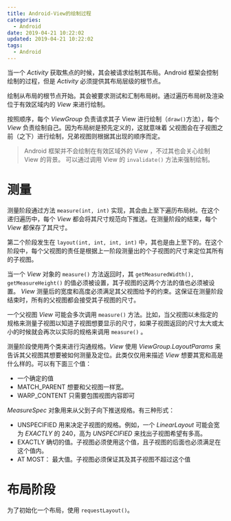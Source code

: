 ```yaml
---
title: Android-View的绘制过程
categories:
  - Android
date: 2019-04-21 10:22:02
updated: 2019-04-21 10:22:02
tags: 
  - Android
---
```


当一个 *Activity* 获取焦点的时候，其会被请求绘制其布局。Android 框架会控制绘制的过程，但是 *Activity* 必须提供其布局层级的根节点。

绘制从布局的根节点开始。其会被要求测试和汇制布局树。通过遍历布局树及渲染位于有效区域内的 *View* 来进行绘制。

按照顺序，每个 *ViewGroup* 负责请求其子 View 进行绘制（`draw()`方法），每个 *View* 负责绘制自己。因为布局树是预先定义的，这就意味着 父视图会在子视图之前（之下）进行绘制，兄弟视图则根据其出现的顺序而定。

> Android 框架并不会绘制在有效区域外的 View ，不过其也会关心绘制 View 的背景。
> 可以通过调用  View 的 `invalidate()` 方法来强制绘制。


# 测量

测量阶段通过方法 `measure(int, int)` 实现，其会由上至下遍历布局树。在这个递归遍历中，每个 *View* 都会将其尺寸规范向下推送。在测量阶段的结束，每个 *View* 都保存了其尺寸。

第二个阶段发生在 `layout(int, int, int, int)` 中，其也是由上至下的。在这个阶段中，每个父视图的责任是根据上一阶段测量出的个子视图的尺寸来定位其所有的子视图。

当一个 *View* 对象的 `measure()` 方法返回时，其 `getMeasuredWidth(), getMeasureHeight()` 的值必须被设置，其子视图的这两个方法的值也必须被设置。 *View* 测量后的宽度和高度必须满足其父视图给予的约束。这保证在测量阶段结束时，所有的父视图都会接受其子视图的尺寸。

一个父视图 *View* 可能会多次调用 `measure()` 方法。比如，当父视图以未指定的规格来测量子视图以知道子视图想要显示的尺寸，如果子视图返回的尺寸太大或太小的时候就会再次以实际的规格来调用  `measure()` 。

测量阶段使用两个类来进行沟通规格。*View* 使用 *ViewGroup.LayoutParams* 来告诉其父视图其想要被如何测量及定位。此类仅仅用来描述 *View* 想要其宽和高是什么样的。可以有下面三个值：

- 一个确定的值
- MATCH_PARENT 想要和父视图一样宽。
- WARP_CONTENT 只需要包围视图内容即可

*MeasureSpec* 对象用来从父到子向下推送规格。有三种形式：

- UNSPECIFIED 用来决定子视图的规格。例如，一个 *LinearLayout* 可能会宽为 *EXACTLY* 的 240，高为 *UNSPECIFIED* 来找出子视图希望有多高。
- EXACTLY 确切的值。子视图必须使用这个值，且子视图的后面也必须满足在这个值内。
- AT MOST： 最大值。子视图必须保证其及其子视图不超过这个值


# 布局阶段

为了初始化一个布局，使用 `requestLayout()`。